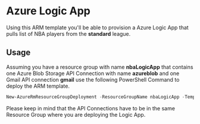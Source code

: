 # Azure Logic App
Using this ARM template you'll be able to provision a Azure Logic App that pulls list of NBA players from the **standard** league.

## Usage
Assuming you have a resource group with name **nbaLogicApp** that contains one Azure Blob Storage API Connection with name **azureblob** and one Gmail API connection **gmail** use the following PowerShell Command to deploy the ARM template.

```powershell
New-AzureRmResourceGroupDeployment -ResourceGroupName nbaLogicApp -TemplateFile .\nbaLogicApp\LogicApp.json -TemplateParameterFile .\nbaLogicApp\LogicApp.parameters.json
```
Please keep in mind that the API Connections have to be in the same Resource Group where you are deploying the Logic App.
